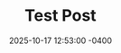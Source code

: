 ---
title: "Test Post"
date: 2025-10-17 12:53:00 -0400
categories: [General, Tech]
taks: [jekyll, update, tutorial]
---